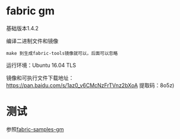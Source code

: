 # fabric gm基础版本1.4.2编译二进制文件和镜像    make 到生成fabric-tools镜像就可以，后面可以忽略运行环境：Ubuntu 16.04 TLS镜像和可执行文件下载地址：https://pan.baidu.com/s/1az0_v6CMcNzFrTVnz2bXoA 提取码：8o5z)# 测试参照[fabric-samples-gm](https://github.com/Z14010040/fabric-samples-gm)